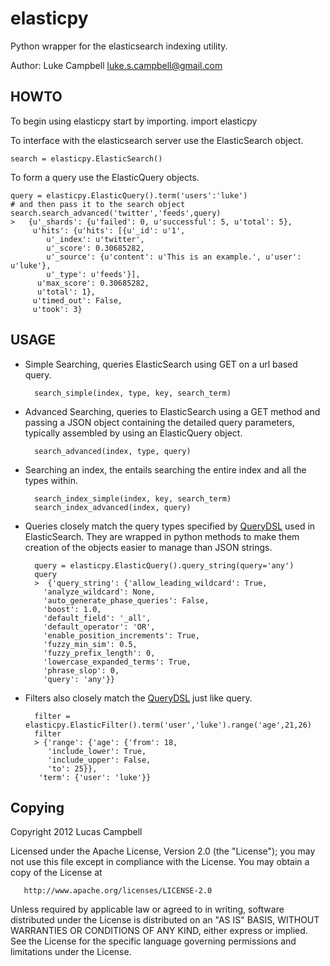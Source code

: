 elasticpy
===========

Python wrapper for the elasticsearch indexing utility. 

Author: Luke Campbell <luke.s.campbell@gmail.com>

HOWTO
-----

To begin using elasticpy start by importing.
    import elasticpy

To interface with the elasticsearch server use the ElasticSearch object.

    search = elasticpy.ElasticSearch()

To form a query use the ElasticQuery objects.

    query = elasticpy.ElasticQuery().term('users':'luke')
    # and then pass it to the search object
    search.search_advanced('twitter','feeds',query)
    >   {u'_shards': {u'failed': 0, u'successful': 5, u'total': 5},
         u'hits': {u'hits': [{u'_id': u'1',
            u'_index': u'twitter',
            u'_score': 0.30685282,
            u'_source': {u'content': u'This is an example.', u'user': u'luke'},
            u'_type': u'feeds'}],
          u'max_score': 0.30685282,
          u'total': 1},
         u'timed_out': False,
         u'took': 3}

USAGE
-----

* Simple Searching, queries ElasticSearch using GET on a url based query.
    
        search_simple(index, type, key, search_term)

* Advanced Searching, queries to ElasticSearch using a GET method and passing a JSON object containing the detailed query parameters, typically assembled by using an ElasticQuery object.

        search_advanced(index, type, query)

* Searching an index, the entails searching the entire index and all the types within.

        search_index_simple(index, key, search_term)
        search_index_advanced(index, query)

* Queries closely match the query types specified by [QueryDSL](http://www.elasticsearch.org/guide/reference/query-dsl/) used in ElasticSearch. They are wrapped in python methods to make them creation of the objects easier to manage than JSON strings.

        query = elasticpy.ElasticQuery().query_string(query='any')
        query
        >  {'query_string': {'allow_leading_wildcard': True,
          'analyze_wildcard': None,
          'auto_generate_phase_queries': False,
          'boost': 1.0,
          'default_field': '_all',
          'default_operator': 'OR',
          'enable_position_increments': True,
          'fuzzy_min_sim': 0.5,
          'fuzzy_prefix_length': 0,
          'lowercase_expanded_terms': True,
          'phrase_slop': 0,
          'query': 'any'}}

* Filters also closely match the [QueryDSL](http://www.elasticsearch.org/guide/reference/query-dsl/) just like query.

        filter = elasticpy.ElasticFilter().term('user','luke').range('age',21,26)
        filter
        > {'range': {'age': {'from': 18,
           'include_lower': True,
           'include_upper': False,
           'to': 25}},
         'term': {'user': 'luke'}}


Copying
-----------
   Copyright 2012 Lucas Campbell

   Licensed under the Apache License, Version 2.0 (the "License");
   you may not use this file except in compliance with the License.
   You may obtain a copy of the License at

       http://www.apache.org/licenses/LICENSE-2.0

   Unless required by applicable law or agreed to in writing, software
   distributed under the License is distributed on an "AS IS" BASIS,
   WITHOUT WARRANTIES OR CONDITIONS OF ANY KIND, either express or implied.
   See the License for the specific language governing permissions and
   limitations under the License.
